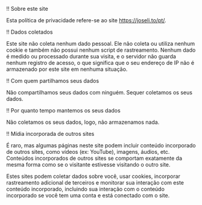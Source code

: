 !! Sobre este site

Esta política de privacidade refere-se ao site https://joseli.to/pt/.

!! Dados coletados

Este site não coleta nenhum dado pessoal. Ele não coleta ou utiliza nenhum cookie e também não possui nenhum script de rastreamento. Nenhum dado é medido ou processado durante sua visita, e o servidor não guarda nenhum registro de acesso, o que significa que o seu endereço de IP não é armazenado por este site em nenhuma situação.

!! Com quem partilhamos seus dados

Não compartilhamos seus dados com ninguém. Sequer coletamos os seus dados.

!! Por quanto tempo mantemos os seus dados

Não coletamos os seus dados, logo, não armazenamos nada.

!! Mídia incorporada de outros sites

É raro, mas algumas páginas neste site podem incluir conteúdo incorporado de outros sites, como vídeos (ex: YouTube), imagens, áudios, etc. Conteúdos incorporados de outros sites se comportam exatamente da mesma forma como se o visitante estivesse visitando o outro site.

Estes sites podem coletar dados sobre você, usar cookies, incorporar rastreamento adicional de terceiros e monitorar sua interação com este conteúdo incorporado, incluindo sua interação com o conteúdo incorporado se você tem uma conta e está conectado com o site.
